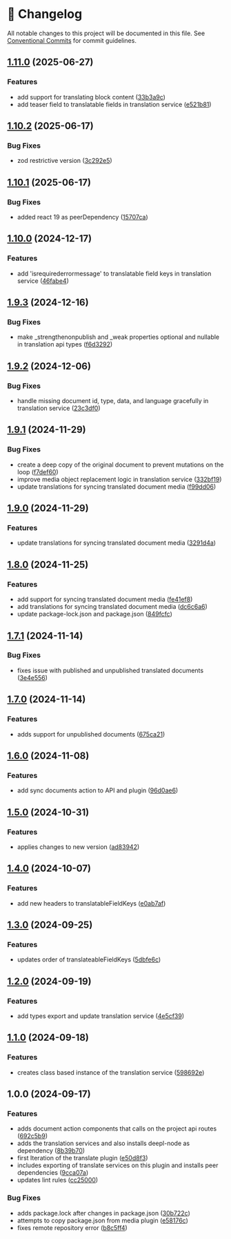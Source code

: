 <!-- markdownlint-disable --><!-- textlint-disable -->

# 📓 Changelog

All notable changes to this project will be documented in this file. See
[Conventional Commits](https://conventionalcommits.org) for commit guidelines.

## [1.11.0](https://github.com/evelan-de/sanity-plugin-translate/compare/v1.10.2...v1.11.0) (2025-06-27)

### Features

- add support for translating block content ([33b3a9c](https://github.com/evelan-de/sanity-plugin-translate/commit/33b3a9c244add2a61f264f09ea087d10f4241253))
- add teaser field to translatable fields in translation service ([e521b81](https://github.com/evelan-de/sanity-plugin-translate/commit/e521b811882fec9e63dacf71cc8c1e22a4c181b7))

## [1.10.2](https://github.com/evelan-de/sanity-plugin-translate/compare/v1.10.1...v1.10.2) (2025-06-17)

### Bug Fixes

- zod restrictive version ([3c292e5](https://github.com/evelan-de/sanity-plugin-translate/commit/3c292e574dc9db09b21696aca39475d80de680bf))

## [1.10.1](https://github.com/evelan-de/sanity-plugin-translate/compare/v1.10.0...v1.10.1) (2025-06-17)

### Bug Fixes

- added react 19 as peerDependency ([15707ca](https://github.com/evelan-de/sanity-plugin-translate/commit/15707ca0a92a5b961e758ce27fbb3f1051243f90))

## [1.10.0](https://github.com/evelan-de/sanity-plugin-translate/compare/v1.9.3...v1.10.0) (2024-12-17)

### Features

- add 'isrequirederrormessage' to translatable field keys in translation service ([46fabe4](https://github.com/evelan-de/sanity-plugin-translate/commit/46fabe45185fcbe07873380b39a79403a0faae4d))

## [1.9.3](https://github.com/evelan-de/sanity-plugin-translate/compare/v1.9.2...v1.9.3) (2024-12-16)

### Bug Fixes

- make \_strengthenonpublish and \_weak properties optional and nullable in translation api types ([f6d3292](https://github.com/evelan-de/sanity-plugin-translate/commit/f6d32929eec634d30848172682122b9dd5f495eb))

## [1.9.2](https://github.com/evelan-de/sanity-plugin-translate/compare/v1.9.1...v1.9.2) (2024-12-06)

### Bug Fixes

- handle missing document id, type, data, and language gracefully in translation service ([23c3df0](https://github.com/evelan-de/sanity-plugin-translate/commit/23c3df0f00f1ac62513754d22f30cf8f74d5aae3))

## [1.9.1](https://github.com/evelan-de/sanity-plugin-translate/compare/v1.9.0...v1.9.1) (2024-11-29)

### Bug Fixes

- create a deep copy of the original document to prevent mutations on the loop ([f7def60](https://github.com/evelan-de/sanity-plugin-translate/commit/f7def601296674e8cc2785ebabb6dd07b3d1d1d0))
- improve media object replacement logic in translation service ([332bf19](https://github.com/evelan-de/sanity-plugin-translate/commit/332bf194239a45ccf248dbc9c9798da1862968aa))
- update translations for syncing translated document media ([f99dd06](https://github.com/evelan-de/sanity-plugin-translate/commit/f99dd068316fb265da84797be8e253547482cffe))

## [1.9.0](https://github.com/evelan-de/sanity-plugin-translate/compare/v1.8.0...v1.9.0) (2024-11-29)

### Features

- update translations for syncing translated document media ([3291d4a](https://github.com/evelan-de/sanity-plugin-translate/commit/3291d4a891732b1bc7dd89fabf2ab052a552ded3))

## [1.8.0](https://github.com/evelan-de/sanity-plugin-translate/compare/v1.7.1...v1.8.0) (2024-11-25)

### Features

- add support for syncing translated document media ([fe41ef8](https://github.com/evelan-de/sanity-plugin-translate/commit/fe41ef8720b403d5ff3ce56ac1ef5fb72aa2f336))
- add translations for syncing translated document media ([dc6c6a6](https://github.com/evelan-de/sanity-plugin-translate/commit/dc6c6a6260ab9327e9d154bc280a1ba36a998ff1))
- update package-lock.json and package.json ([849fcfc](https://github.com/evelan-de/sanity-plugin-translate/commit/849fcfc4a70ef7ffd3975e15e411929749bcb224))

## [1.7.1](https://github.com/evelan-de/sanity-plugin-translate/compare/v1.7.0...v1.7.1) (2024-11-14)

### Bug Fixes

- fixes issue with published and unpublished translated documents ([3e4e556](https://github.com/evelan-de/sanity-plugin-translate/commit/3e4e556c63d1bac6bb2d178b7d99788d46d8cd6a))

## [1.7.0](https://github.com/evelan-de/sanity-plugin-translate/compare/v1.6.0...v1.7.0) (2024-11-14)

### Features

- adds support for unpublished documents ([675ca21](https://github.com/evelan-de/sanity-plugin-translate/commit/675ca218cf390be5420d9a1bd2ac0a293a187cb4))

## [1.6.0](https://github.com/evelan-de/sanity-plugin-translate/compare/v1.5.0...v1.6.0) (2024-11-08)

### Features

- add sync documents action to API and plugin ([96d0ae6](https://github.com/evelan-de/sanity-plugin-translate/commit/96d0ae642b36824a69c113d786433992f4bc103d))

## [1.5.0](https://github.com/evelan-de/sanity-plugin-translate/compare/v1.4.0...v1.5.0) (2024-10-31)

### Features

- applies changes to new version ([ad83942](https://github.com/evelan-de/sanity-plugin-translate/commit/ad83942be89f1fac678b0badff6269475c196826))

## [1.4.0](https://github.com/evelan-de/sanity-plugin-translate/compare/v1.3.0...v1.4.0) (2024-10-07)

### Features

- add new headers to translatableFieldKeys ([e0ab7af](https://github.com/evelan-de/sanity-plugin-translate/commit/e0ab7afc6d1205716ecb8d365c01b5797baa25fb))

## [1.3.0](https://github.com/evelan-de/sanity-plugin-translate/compare/v1.2.0...v1.3.0) (2024-09-25)

### Features

- updates order of translateableFieldKeys ([5dbfe6c](https://github.com/evelan-de/sanity-plugin-translate/commit/5dbfe6c4bef9f273bac6c6d5d6b5c63fe28d90cf))

## [1.2.0](https://github.com/evelan-de/sanity-plugin-translate/compare/v1.1.0...v1.2.0) (2024-09-19)

### Features

- add types export and update translation service ([4e5cf39](https://github.com/evelan-de/sanity-plugin-translate/commit/4e5cf39ed07fec361032714b6d75fc36404cbb10))

## [1.1.0](https://github.com/evelan-de/sanity-plugin-translate/compare/v1.0.0...v1.1.0) (2024-09-18)

### Features

- creates class based instance of the translation service ([598692e](https://github.com/evelan-de/sanity-plugin-translate/commit/598692e97b8a8c827f46575d463844c06faf71a0))

## 1.0.0 (2024-09-17)

### Features

- adds document action components that calls on the project api routes ([692c5b9](https://github.com/evelan-de/sanity-plugin-translate/commit/692c5b93b4dda09dd5ad4f0dbd9c77aae3bd93f7))
- adds the translation services and also installs deepl-node as dependency ([8b39b70](https://github.com/evelan-de/sanity-plugin-translate/commit/8b39b7007fc9a1e4b301836f2555b94db4bc9f0d))
- first Iteration of the translate plugin ([e50d8f3](https://github.com/evelan-de/sanity-plugin-translate/commit/e50d8f363b278cfcb13b405bd47bffd06fc862b1))
- includes exporting of translate services on this plugin and installs peer dependencies ([9cca07a](https://github.com/evelan-de/sanity-plugin-translate/commit/9cca07a2fbdd71a6aa08733c8f9075382785133e))
- updates lint rules ([cc25000](https://github.com/evelan-de/sanity-plugin-translate/commit/cc2500043735722844b614258f52d00c66da8e19))

### Bug Fixes

- adds package.lock after changes in package.json ([30b722c](https://github.com/evelan-de/sanity-plugin-translate/commit/30b722c4c3bdf78ea7ff8ad6b532683232a0b516))
- attempts to copy package.json from media plugin ([e58176c](https://github.com/evelan-de/sanity-plugin-translate/commit/e58176cdee0a0d9c66b7dd6fec8fccee8964d005))
- fixes remote repository error ([b8c5ff4](https://github.com/evelan-de/sanity-plugin-translate/commit/b8c5ff456a1c98649a66d9d119f8f5ed2a689df5))

